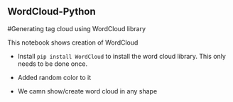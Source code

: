 ## WordCloud-Python
#Generating tag cloud using WordCloud library

This notebook shows creation of WordCloud 

* Install `pip install WordCloud` to install the word cloud library. This only needs to be done once.

* Added random color to it

* We camn show/create word cloud in any shape